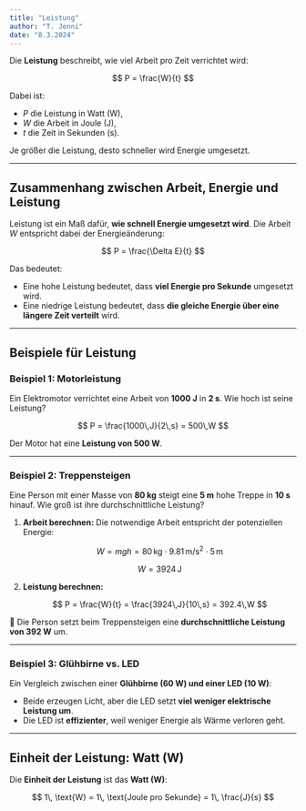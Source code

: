 ```yaml
---
title: "Leistung"
author: "T. Jenni"
date: "8.3.2024"
---
```


Die **Leistung** beschreibt, wie viel Arbeit pro Zeit verrichtet wird:

$$ P = \frac{W}{t} $$

Dabei ist:

- $P$ die Leistung in Watt (W),
- $W$ die Arbeit in Joule (J),
- $t$ die Zeit in Sekunden (s).

Je größer die Leistung, desto schneller wird Energie umgesetzt.

---

## Zusammenhang zwischen Arbeit, Energie und Leistung

Leistung ist ein Maß dafür, **wie schnell Energie umgesetzt wird**.
Die Arbeit $W$ entspricht dabei der Energieänderung:

$$ P = \frac{\Delta E}{t} $$

Das bedeutet:
- Eine hohe Leistung bedeutet, dass **viel Energie pro Sekunde** umgesetzt wird.
- Eine niedrige Leistung bedeutet, dass **die gleiche Energie über eine längere Zeit verteilt** wird.

---

## **Beispiele für Leistung**

### **Beispiel 1: Motorleistung**
Ein Elektromotor verrichtet eine Arbeit von **1000 J** in **2 s**.
Wie hoch ist seine Leistung?

$$ P = \frac{1000\,J}{2\,s} = 500\,W $$

Der Motor hat eine **Leistung von 500 W**.

---

### **Beispiel 2: Treppensteigen**
Eine Person mit einer Masse von **80 kg** steigt eine **5 m** hohe Treppe in **10 s** hinauf.
Wie groß ist ihre durchschnittliche Leistung?

1. **Arbeit berechnen:**
   Die notwendige Arbeit entspricht der potenziellen Energie:

   $$ W = m g h = 80\,\text{kg} \cdot 9.81\,\text{m/s}^2 \cdot 5\,\text{m} $$

   $$ W = 3924\,\text{J} $$

2. **Leistung berechnen:**

   $$ P = \frac{W}{t} = \frac{3924\,J}{10\,s} = 392.4\,W $$

🔹 Die Person setzt beim Treppensteigen eine **durchschnittliche Leistung von 392 W** um.

---

### **Beispiel 3: Glühbirne vs. LED**
Ein Vergleich zwischen einer **Glühbirne (60 W) und einer LED (10 W)**:

- Beide erzeugen Licht, aber die LED setzt **viel weniger elektrische Leistung um**.
- Die LED ist **effizienter**, weil weniger Energie als Wärme verloren geht.

---

## **Einheit der Leistung: Watt (W)**

Die **Einheit der Leistung** ist das **Watt (W)**:

$$ 1\, \text{W} = 1\, \text{Joule pro Sekunde} = 1\, \frac{J}{s} $$
